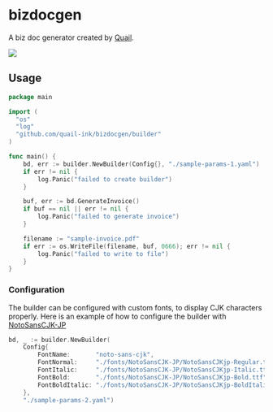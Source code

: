 # bizdocgen

A biz doc generator created by [Quail](https://quail.ink).

![](https://static.quail.ink/media/qz5uzv5q.webp)

## Usage

```go
package main

import (
  "os"
  "log"
  "github.com/quail-ink/bizdocgen/builder"
)

func main() {
	bd, err := builder.NewBuilder(Config{}, "./sample-params-1.yaml")
	if err != nil {
		log.Panic("failed to create builder")
	}

	buf, err := bd.GenerateInvoice()
	if buf == nil || err != nil {
		log.Panic("failed to generate invoice")
	}

	filename := "sample-invoice.pdf"
	if err := os.WriteFile(filename, buf, 0666); err != nil {
		log.Panic("failed to write to file")
	}
}
```

### Configuration

The builder can be configured with custom fonts, to display CJK characters properly. Here is an example of how to configure the builder with [NotoSansCJK-JP](https://github.com/minoryorg/Noto-Sans-CJK-JP/tree/master/fonts)

```go
bd, _ := builder.NewBuilder(
	Config{
		FontName:       "noto-sans-cjk",
		FontNormal:     "./fonts/NotoSansCJK-JP/NotoSansCJKjp-Regular.ttf",
		FontItalic:     "./fonts/NotoSansCJK-JP/NotoSansCJKjp-Italic.ttf",
		FontBold:       "./fonts/NotoSansCJK-JP/NotoSansCJKjp-Bold.ttf",
		FontBoldItalic: "./fonts/NotoSansCJK-JP/NotoSansCJKjp-BoldItalic.ttf",
	},
	"./sample-params-2.yaml")
```
